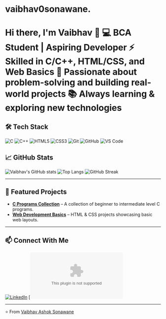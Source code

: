 # vaibhav0sonawane.
# Hi there, I'm Vaibhav 👋  💻 **BCA Student** | **Aspiring Developer**   ⚡ Skilled in **C/C++**, **HTML/CSS**, and **Web Basics**   🚀 Passionate about problem-solving and building real-world projects   📚 Always learning &amp; exploring new technologies  

## 🛠 Tech Stack
![C](https://img.shields.io/badge/-C-00599C?logo=c&logoColor=white)
![C++](https://img.shields.io/badge/-C++-00599C?logo=cplusplus&logoColor=white)
![HTML5](https://img.shields.io/badge/-HTML5-E34F26?logo=html5&logoColor=white)
![CSS3](https://img.shields.io/badge/-CSS3-1572B6?logo=css3&logoColor=white)
![Git](https://img.shields.io/badge/-Git-F05032?logo=git&logoColor=white)
![GitHub](https://img.shields.io/badge/-GitHub-181717?logo=github&logoColor=white)
![VS Code](https://img.shields.io/badge/-VS%20Code-007ACC?logo=visual-studio-code&logoColor=white)

## 📈 GitHub Stats
![Vaibhav's GitHub stats](https://github-readme-stats.vercel.app/api?username=vaibhav0sonawane&show_icons=true&theme=dark)
![Top Langs](https://github-readme-stats.vercel.app/api/top-langs/?username=vaibhav0sonawane&layout=compact&theme=dark)
![GitHub Streak](https://github-readme-streak-stats.herokuapp.com/?user=vaibhav0sonawane&theme=dark)

---

## 📌 Featured Projects
- [**C Programs Collection**](https://github.com/vaibhav0sonawane/c.program) – A collection of beginner to intermediate level C programs.
- [**Web Development Basics**](https://github.com/vaibhav0sonawane/web-development) – HTML & CSS projects showcasing basic web layouts.

---

## 📫 Connect With Me
[![LinkedIn](https://www.linkedin.com/in/vaibhav-sonawane-07616431b/)](#)
[![Email](mailto:vaibhav01sonawane@gmail.com)

---

⭐️ From [Vaibhav Ashok Sonawane](https://github.com/vaibhav0sonawane)
